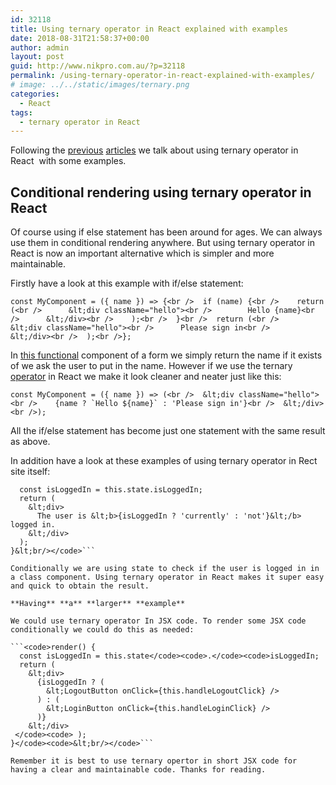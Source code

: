 ```yaml
---
id: 32118
title: Using ternary operator in React explained with examples
date: 2018-08-31T21:58:37+00:00
author: admin
layout: post
guid: http://www.nikpro.com.au/?p=32118
permalink: /using-ternary-operator-in-react-explained-with-examples/
# image: ../../static/images/ternary.png
categories:
  - React
tags:
  - ternary operator in React
---
```

Following the [previous](http://www.nikpro.com.au/using-es6-features-in-react-application-codes-spread-operator/) [articles](http://www.nikpro.com.au/using-es6-features-in-react-application-codes-spread-operator/) we talk about using ternary operator in React  with some examples.

## Conditional rendering using ternary operator in React 

Of course using if else statement has been around for ages. We can always use them in conditional rendering anywhere. But using ternary operator in React is now an important alternative which is simpler and more maintainable.

Firstly have a look at this example with if/else statement:

```const MyComponent = ({ name }) => {<br />  if (name) {<br />    return (<br />      &lt;div className="hello"><br />        Hello {name}<br />      &lt;/div><br />    );<br />  }<br />  return (<br />    &lt;div className="hello"><br />      Please sign in<br />    &lt;/div><br />  );<br />};```

In [this functional](http://www.nikpro.com.au/functional-component-in-react-explained-with-examples/) component of a form we simply return the name if it exists of we ask the user to put in the name. However if we use the ternary [operator](http://www.nikpro.com.au/the-ternary-operator-in-javascript-with-some-examples-explained/) in React we make it look cleaner and neater just like this:

```const MyComponent = ({ name }) => (<br />  &lt;div className="hello"><br />    {name ? `Hello ${name}` : 'Please sign in'}<br />  &lt;/div><br />);```

All the if/else statement has become just one statement with the same result as above.  

In addition have a look at these examples of using ternary operator in Rect site itself:

```<code>render() {
  const isLoggedIn = this.state.isLoggedIn;
  return (
    &lt;div>
      The user is &lt;b>{isLoggedIn ? 'currently' : 'not'}&lt;/b> logged in.
    &lt;/div>
  );
}&lt;br/></code>```

Conditionally we are using state to check if the user is logged in in a class component. Using ternary operator in React makes it super easy and quick to obtain the result. 

**Having** **a** **larger** **example**

We could use ternary operator In JSX code. To render some JSX code conditionally we could do this as needed:

```<code>render() {
  const isLoggedIn = this.state</code><code>.</code><code>isLoggedIn;
  return (
    &lt;div>
      {isLoggedIn ? (
        &lt;LogoutButton onClick={this.handleLogoutClick} />
      ) : (
        &lt;LoginButton onClick={this.handleLoginClick} />
      )}
    &lt;/div>
 </code><code> );
}</code><code>&lt;br/></code>```

Remember it is best to use ternary opertor in short JSX code for having a clear and maintainable code. Thanks for reading. 